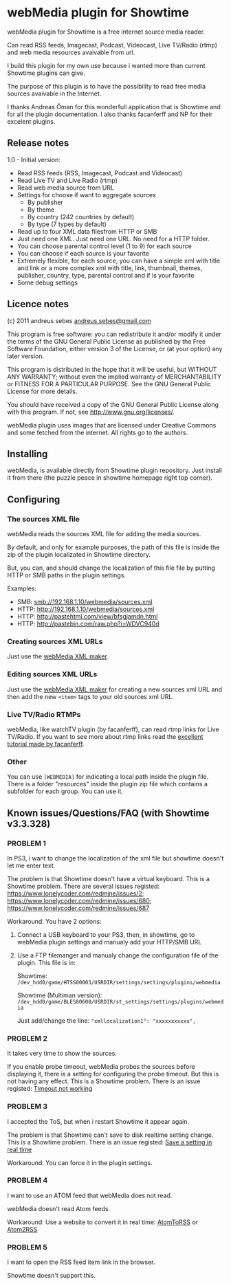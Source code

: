 webMedia plugin for Showtime
============================

webMedia plugin for Showtime is a free internet source media reader. 

Can read RSS feeds, Imagecast, Podcast, Videocast, Live TV/Radio (rtmp) and web media resources avaivable from url.

I build this plugin for my own use because i wanted more than current Showtime plugins can give. 

The purpose of this plugin is to have the possibility to read free media sources avaivable in the Internet.

I thanks Andreas Öman for this wonderfull application that is Showtime and for all the plugin documentation.
I also thanks facanferff and NP for their excelent plugins.

## Release notes

1.0 - Initial version:

-  Read RSS feeds (RSS, Imagecast, Podcast and Videocast)
-  Read Live TV and Live Radio (rtmp)
-  Read web media source from URL
-  Settings for choose if want to aggregate sources
   -  By publisher
   -  By theme
   -  By country (242 countries by default)  
   -  By type (7 types by default)
-  Read up to four XML data filesfrom HTTP or SMB
-  Just need one XML. Just need one URL. No need for a HTTP folder.
-  You can choose parental control level (1 to 9) for each source
-  You can choose if each source is your favorite
-  Extremely flexible, for each source, you can have a simple xml with title and link or a more complex xml with title, link, thumbnail, themes, publisher, country, type, parental control and if is your favorite 
-  Some debug settings

## Licence notes

(c) 2011 andreus sebes [andreus.sebes@gmail.com](mailto:andreus.sebes@gmail.com)

This program is free software: you can redistribute it and/or modify it under the terms of the GNU General Public License as published by the Free Software Foundation, either version 3 of the License, or (at your option) any later version.

This program is distributed in the hope that it will be useful, but WITHOUT ANY WARRANTY; without even the implied warranty of MERCHANTABILITY or FITNESS FOR A PARTICULAR PURPOSE.  See the GNU General Public License for more details.

You should have received a copy of the GNU General Public License along with this program. If not, see <http://www.gnu.org/licenses/>.

webMedia plugin uses images that are licensed under Creative Commons and some fetched from the internet. All rights go to the authors.

## Installing

webMedia, is available directly from Showtime plugin repository. Just install it from there (the puzzle peace in showtime homepage right top corner).

## Configuring

### The sources XML file

webMedia reads the sources XML file for adding the media sources. 

By default, and only for example purposes, the path of this file is inside the zip of the plugin localizated in Showtime directory.

But, you can, and should change the localization of this file file by putting HTTP or SMB paths in the plugin settings.

Examples:

-  SMB: [smb://192.168.1.10/webmedia/sources.xml](smb://192.168.1.10/webmedia/sources.xml)
-  HTTP: http://192.168.1.10/webmedia/sources.xml
-  HTTP: http://pastehtml.com/view/bfsgjamdn.html
-  HTTP: http://pastebin.com/raw.php?i=WDVC940d

### Creating sources XML URLs

Just use the [webMedia XML maker](http://pastehtml.com/view/bhb04q5or.html).

### Editing sources XML URLs

Just use the [webMedia XML maker](http://pastehtml.com/view/bhb04q5or.html) for creating a new sources xml URL and then add the new `<item>` tags to your old sources xml URL.

### Live TV/Radio RTMPs

webMedia, like watchTV plugin (by facanferff), can read rtmp links for Live TV/Radio.
If you want to see more about rtmp links read the [excellent tutorial made by facanferff](http://psx-scene.com/forums/content/tutorial-get-rtmp-links-tv-streams-others-1288/).

### Other

You can use `[WEBMEDIA]` for indicating a local path inside the plugin file.
There is a folder "resources" inside the plugin zip file which contains a subfolder for each group. You can use it.

## Known issues/Questions/FAQ (with Showtime v3.3.328)

### PROBLEM 1

In PS3, i want to change the localization of the xml file but showtime doesn't let me enter text.

The problem is that Showtime doesn't have a virtual keyboard.
This is a Showtime problem. There are several issues registed: https://www.lonelycoder.com/redmine/issues/2; https://www.lonelycoder.com/redmine/issues/680; https://www.lonelycoder.com/redmine/issues/687

Workaround: You have 2 options:

1.  Connect a USB keyboard to your PS3, then, in showtime, go to webMedia plugin settings and manualy add your HTTP/SMB URL
2.  Use a FTP filemanger and manualy change the configuration file of the plugin. This file is in:
    
    Showtime: `/dev_hdd0/game/HTSS00003/USRDIR/settings/settings/plugins/webmedia`
	
    Showtime (Multiman version): `/dev_hdd0/game/BLES80608/USRDIR/st_settings/settings/plugins/webmedia`
	
    Just add/change the line: `"xmllocalization1": "xxxxxxxxxxx",`

### PROBLEM 2

It takes very time to show the sources.

If you enable probe timeout, webMedia probes the sources before displaying it, there is a setting for configuring the probe timeout. But this is not having any effect.
This is a Showtime problem. There is an issue registed: [Timeout not working](https://www.lonelycoder.com/redmine/issues/778)

### PROBLEM 3

I accepted the ToS, but when i restart Showtime it appear again.

The problem is that Showtime can't save to disk realtime setting change.
This is a Showtime problem. There is an issue registed: [Save a setting in real time](https://www.lonelycoder.com/redmine/issues/780)

Workaround: You can force it in the plugin settings.

### PROBLEM 4

I want to use an ATOM feed that webMedia does not read.

webMedia doesn't read Atom feeds.

Workaround: Use a website to convert it in real time: [AtomToRSS](http://devtacular.com/utilities/atomtorss/) or [Atom2RSS](http://atom2rss.appspot.com/)

### PROBLEM 5

I want to open the RSS feed item link in the browser.

Showtime doesn't support this.